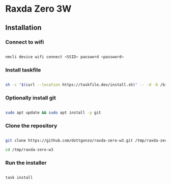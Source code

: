# Raxda Zero 3W

## Installation

### Connect to wifi

```bash

nmcli device wifi connect <SSID> password <password>

```

### Install taskfile

```bash

sh -c "$(curl --location https://taskfile.dev/install.sh)" -- -d -b /bin

```

### Optionally install git

```bash

sudo apt update && sudo apt install -y git

```

### Clone the repository

```bash

git clone https://github.com/dottgonzo/raxda-zero-w3.git /tmp/raxda-zero-w3

cd /tmp/raxda-zero-w3

```

### Run the installer

```bash

task install

```
